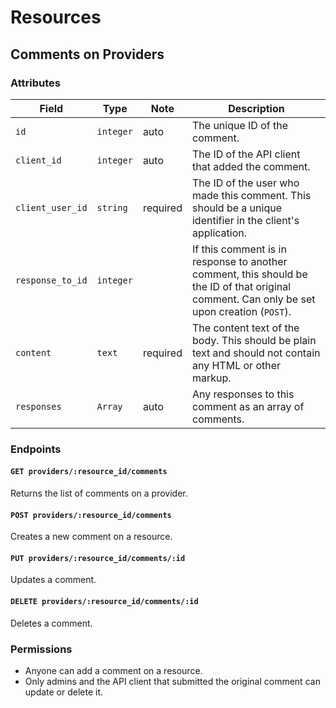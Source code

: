 # Resources

## Comments on Providers

### Attributes

Field            | Type      | Note     | Description                        
-----------------|-----------|----------|------------------------------------
`id`             | `integer` | auto     | The unique ID of the comment.
`client_id`      | `integer` | auto     | The ID of the API client that added the comment.
`client_user_id` | `string`  | required | The ID of the user who made this comment. This should be a unique identifier in the client's application.
`response_to_id` | `integer` |          | If this comment is in response to another comment, this should be the ID of that original comment. Can only be set upon creation (`POST`).
`content`        | `text`    | required | The content text of the body. This should be plain text and should not contain any HTML or other markup.
`responses`      | `Array`   | auto     | Any responses to this comment as an array of comments.

### Endpoints

#### `GET providers/:resource_id/comments`

Returns the list of comments on a provider.

#### `POST providers/:resource_id/comments`

Creates a new comment on a resource.

#### `PUT providers/:resource_id/comments/:id`

Updates a comment.

#### `DELETE providers/:resource_id/comments/:id`

Deletes a comment.

### Permissions

* Anyone can add a comment on a resource.
* Only admins and the API client that submitted the original comment can update or delete it.